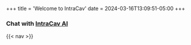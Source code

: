 +++
title = 'Welcome to IntraCav'
date = 2024-03-16T13:09:51-05:00
+++

### Chat with [IntraCav AI](https://intracav.ai)

{{< nav >}}
